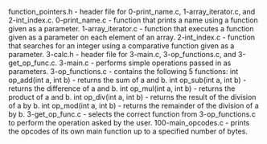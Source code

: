 function_pointers.h - header file for 0-print_name.c, 1-array_iterator.c, and 2-int_index.c.
0-print_name.c - function that prints a name using a function given as a parameter.
1-array_iterator.c - function that executes a function given as a parameter on each element of an array.
2-int_index.c - function that searches for an integer using a comparative function given as a parameter.
3-calc.h - header file for 3-main.c, 3-op_functions.c, and 3-get_op_func.c.
3-main.c - performs simple operations passed in as parameters.
3-op_functions.c - contains the following 5 functions:
	int op_add(int a, int b) - returns the sum of a and b.
	int op_sub(int a, int b) - returns the difference of a and b.
	int op_mul(int a, int b) - returns the product of a and b.
	int op_div(int a, int b) - returns the result of the division of a by b.
	int op_mod(int a, int b) - returns the remainder of the division of a by b.
3-get_op_func.c - selects the correct function from 3-op_functions.c to perform the operation asked by the user.
100-main_opcodes.c - prints the opcodes of its own main function up to a specified number of bytes.

